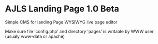 AJLS Landing Page 1.0 Beta
==========================

Simple CMS for landing Page
WYSIWYG live page editor

Make sure file 'config.php' and directory 'pages' is writable by WWW user (usualy www-data or apache)